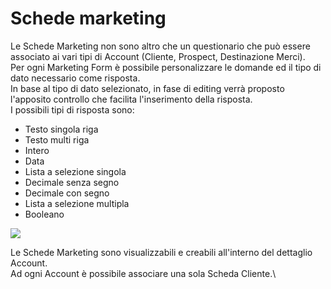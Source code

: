# Schede marketing

Le Schede Marketing non sono altro che un questionario che può essere associato ai vari tipi di Account (Cliente, Prospect, Destinazione Merci).\
Per ogni Marketing Form è possibile personalizzare le domande ed il tipo di dato necessario come risposta.\
In base al tipo di dato selezionato, in fase di editing verrà proposto l'apposito controllo che facilita l'inserimento della risposta.\
I possibili tipi di risposta sono:

* Testo singola riga
* Testo multi riga
* Intero
* Data
* Lista a selezione singola
* Decimale senza segno&#x20;
* Decimale con segno
* Lista a selezione multipla&#x20;
* Booleano

![](../../.gitbook/assets/simulator-screen-shot-ipad-6th-generation-2019-08-26-at-14.14.05\_framed.png)

Le Schede Marketing sono visualizzabili e creabili all'interno del dettaglio Account.\
Ad ogni Account è possibile associare una sola Scheda Cliente.\
